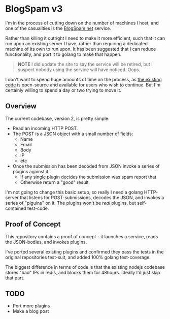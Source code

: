 # BlogSpam v3

I'm in the process of cutting down on the number of machines I host,
and one of the casualities is the [BlogSpam.net](https://blogspam.net/) service.

Rather than killing it outright I need to make it more efficient, such
that it can run upon an existing server I have, rather than requiring a dedicated machine of its own to run upon.  It has been suggested that I can reduce functionality, and port it to golang to make that happen.

> **NOTE** I did update the site to say the service will be retired, but I suspect nobody using the service will have noticed.  Oops.

I don't want to spend huge amounts of time on the process, as [the
existing code](https://github.com/skx/blogspam.js) is open-source and
available for users who wish to continue.  But I'm certainly willing to
spend a day or two trying to move it.

## Overview

The current codebase, version 2, is pretty simple:

* Read an incoming HTTP POST.
* The POST is a JSON object with a small number of fields:
    * Name
    * Email
    * Body
    * IP
    * etc
* Once the submission has been decoded from JSON invoke a series of plugins against it.
    * If any single plugin decides the submission was spam report that
    * Otherwise return a "good" result.

I'm not going to change this basic setup, so really I need a golang HTTP-server that listens for POST-submissions, decodes the JSON, and invokes a series of "plguins" on it.  The plugins won't be _real_ plugins, but self-contained test-code.


## Proof of Concept

This repository contains a proof of concept - it launches a service, reads the JSON-bodies, and invokes plugins.

I've ported several existing plugins and confirmed they pass the tests in the original repositories test-suit, and added 100% golang test-coverage.

The biggest difference in terms of code is that the existing nodejs codebase stores "bad" IPs in redis, and blocks them for 48hours.  Ideally I'd just skip that part.


## TODO

* Port more plugins
* Make a blog post
